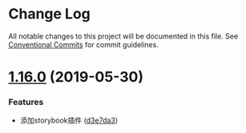 # Change Log

All notable changes to this project will be documented in this file.
See [Conventional Commits](https://conventionalcommits.org) for commit guidelines.

# [1.16.0](https://github.com/hxfdarling/a8k/compare/v1.15.3...v1.16.0) (2019-05-30)


### Features

* 添加storybook插件 ([d3e7da3](https://github.com/hxfdarling/a8k/commit/d3e7da3))
